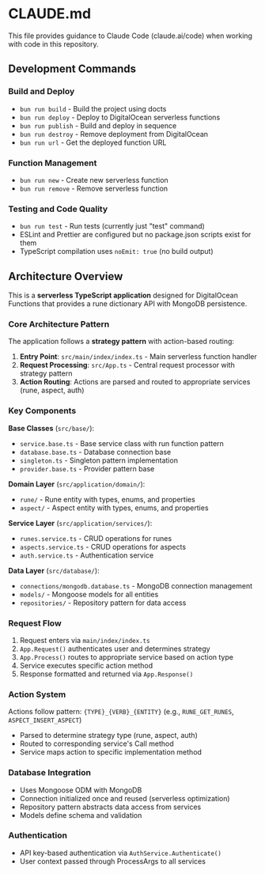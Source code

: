 # CLAUDE.md

This file provides guidance to Claude Code (claude.ai/code) when working with code in this repository.

## Development Commands

### Build and Deploy
- `bun run build` - Build the project using docts
- `bun run deploy` - Deploy to DigitalOcean serverless functions 
- `bun run publish` - Build and deploy in sequence
- `bun run destroy` - Remove deployment from DigitalOcean
- `bun run url` - Get the deployed function URL

### Function Management
- `bun run new` - Create new serverless function
- `bun run remove` - Remove serverless function

### Testing and Code Quality
- `bun run test` - Run tests (currently just "test" command)
- ESLint and Prettier are configured but no package.json scripts exist for them
- TypeScript compilation uses `noEmit: true` (no build output)

## Architecture Overview

This is a **serverless TypeScript application** designed for DigitalOcean Functions that provides a rune dictionary API with MongoDB persistence.

### Core Architecture Pattern
The application follows a **strategy pattern** with action-based routing:
1. **Entry Point**: `src/main/index/index.ts` - Main serverless function handler
2. **Request Processing**: `src/App.ts` - Central request processor with strategy pattern
3. **Action Routing**: Actions are parsed and routed to appropriate services (rune, aspect, auth)

### Key Components

**Base Classes** (`src/base/`):
- `service.base.ts` - Base service class with run function pattern
- `database.base.ts` - Database connection base
- `singleton.ts` - Singleton pattern implementation  
- `provider.base.ts` - Provider pattern base

**Domain Layer** (`src/application/domain/`):
- `rune/` - Rune entity with types, enums, and properties
- `aspect/` - Aspect entity with types, enums, and properties

**Service Layer** (`src/application/services/`):
- `runes.service.ts` - CRUD operations for runes
- `aspects.service.ts` - CRUD operations for aspects  
- `auth.service.ts` - Authentication service

**Data Layer** (`src/database/`):
- `connections/mongodb.database.ts` - MongoDB connection management
- `models/` - Mongoose models for all entities
- `repositories/` - Repository pattern for data access

### Request Flow
1. Request enters via `main/index/index.ts`
2. `App.Request()` authenticates user and determines strategy
3. `App.Process()` routes to appropriate service based on action type
4. Service executes specific action method
5. Response formatted and returned via `App.Response()`

### Action System
Actions follow pattern: `{TYPE}_{VERB}_{ENTITY}` (e.g., `RUNE_GET_RUNES`, `ASPECT_INSERT_ASPECT`)
- Parsed to determine strategy type (rune, aspect, auth)
- Routed to corresponding service's Call method
- Service maps action to specific implementation method

### Database Integration
- Uses Mongoose ODM with MongoDB
- Connection initialized once and reused (serverless optimization)
- Repository pattern abstracts data access from services
- Models define schema and validation

### Authentication
- API key-based authentication via `AuthService.Authenticate()`
- User context passed through ProcessArgs to all services